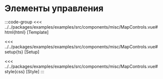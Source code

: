 # Элементы управления

<script lang="ts" setup>
import MapComponent from 'examples/src/components/misc/MapControls.vue';
</script>

<map-component/>

:::code-group
<<< ../../packages/examples/examples/src/components/misc/MapControls.vue#html{html} [Template]

<<< ../../packages/examples/examples/src/components/misc/MapControls.vue#setup{ts} [Setup]

<<< ../../packages/examples/examples/src/components/misc/MapControls.vue#style{css} [Style]
:::
